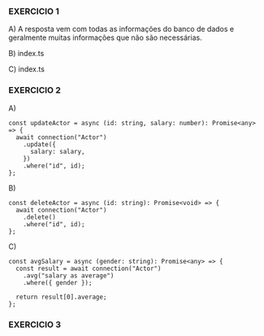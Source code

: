 ### EXERCICIO 1

A)
A resposta vem com todas as informações do banco de dados e geralmente muitas informações que não são necessárias.

B)
index.ts

C)
index.ts

### EXERCICIO 2
A)
```tsx
const updateActor = async (id: string, salary: number): Promise<any> => {
  await connection("Actor")
    .update({
      salary: salary,
    })
    .where("id", id);
};
```

B)
```tsx
const deleteActor = async (id: string): Promise<void> => {
  await connection("Actor")
    .delete()
    .where("id", id);
}; 
```
C)
```tsx
const avgSalary = async (gender: string): Promise<any> => {
  const result = await connection("Actor")
    .avg("salary as average")
    .where({ gender });

  return result[0].average;
};
```

### EXERCICIO 3